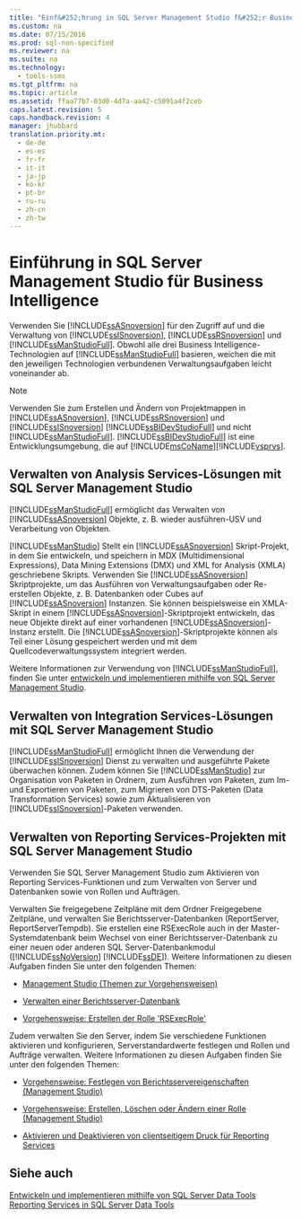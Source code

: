 ```yaml
---
title: "Einf&#252;hrung in SQL Server Management Studio f&#252;r Business Intelligence"
ms.custom: na
ms.date: 07/15/2016
ms.prod: sql-non-specified
ms.reviewer: na
ms.suite: na
ms.technology: 
  - tools-ssms
ms.tgt_pltfrm: na
ms.topic: article
ms.assetid: ffaa77b7-03d0-4d7a-aa42-c5091a4f2ceb
caps.latest.revision: 5
caps.handback.revision: 4
manager: jhubbard
translation.priority.mt: 
  - de-de
  - es-es
  - fr-fr
  - it-it
  - ja-jp
  - ko-kr
  - pt-br
  - ru-ru
  - zh-cn
  - zh-tw
---
```

# Einf&#252;hrung in SQL Server Management Studio f&#252;r Business Intelligence
Verwenden Sie [!INCLUDE[ssASnoversion](../content/includes/ssASnoversion_md.md)] für den Zugriff auf und die Verwaltung von [!INCLUDE[ssISnoversion](../content/includes/ssISnoversion_md.md)], [!INCLUDE[ssRSnoversion](../content/includes/ssRSnoversion_md.md)] und [!INCLUDE[ssManStudioFull](../content/includes/ssManStudioFull_md.md)]. Obwohl alle drei Business Intelligence-Technologien auf [!INCLUDE[ssManStudioFull](../content/includes/ssManStudioFull_md.md)] basieren, weichen die mit den jeweiligen Technologien verbundenen Verwaltungsaufgaben leicht voneinander ab.  
  
> [!NOTE]  
> Verwenden Sie zum Erstellen und Ändern von Projektmappen in [!INCLUDE[ssASnoversion](../content/includes/ssASnoversion_md.md)], [!INCLUDE[ssRSnoversion](../content/includes/ssRSnoversion_md.md)] und [!INCLUDE[ssISnoversion](../content/includes/ssISnoversion_md.md)] [!INCLUDE[ssBIDevStudioFull](../content/includes/ssBIDevStudioFull_md.md)] und nicht [!INCLUDE[ssManStudioFull](../content/includes/ssManStudioFull_md.md)]. [!INCLUDE[ssBIDevStudioFull](../content/includes/ssBIDevStudioFull_md.md)] ist eine Entwicklungsumgebung, die auf [!INCLUDE[msCoName](../content/includes/msCoName_md.md)][!INCLUDE[vsprvs](../content/includes/vsprvs_md.md)].  
  
## Verwalten von Analysis Services-Lösungen mit SQL Server Management Studio  
[!INCLUDE[ssManStudioFull](../content/includes/ssManStudioFull_md.md)] ermöglicht das Verwalten von [!INCLUDE[ssASnoversion](../content/includes/ssASnoversion_md.md)] Objekte, z. B. wieder ausführen\-USV und Verarbeitung von Objekten.  
  
[!INCLUDE[ssManStudio](../content/includes/ssManStudio_md.md)] Stellt ein [!INCLUDE[ssASnoversion](../content/includes/ssASnoversion_md.md)] Skript-Projekt, in dem Sie entwickeln, und speichern in MDX (Multidimensional Expressions), Data Mining Extensions (DMX) und XML for Analysis (XMLA) geschriebene Skripts. Verwenden Sie [!INCLUDE[ssASnoversion](../content/includes/ssASnoversion_md.md)] Skriptprojekte, um das Ausführen von Verwaltungsaufgaben oder Re\-erstellen Objekte, z. B. Datenbanken oder Cubes auf [!INCLUDE[ssASnoversion](../content/includes/ssASnoversion_md.md)] Instanzen. Sie können beispielsweise ein XMLA-Skript in einem [!INCLUDE[ssASnoversion](../content/includes/ssASnoversion_md.md)]-Skriptprojekt entwickeln, das neue Objekte direkt auf einer vorhandenen [!INCLUDE[ssASnoversion](../content/includes/ssASnoversion_md.md)]-Instanz erstellt. Die [!INCLUDE[ssASnoversion](../content/includes/ssASnoversion_md.md)]-Skriptprojekte können als Teil einer Lösung gespeichert werden und mit dem Quellcodeverwaltungssystem integriert werden.  
  
Weitere Informationen zur Verwendung von [!INCLUDE[ssManStudioFull](../content/includes/ssManStudioFull_md.md)], finden Sie unter [entwickeln und implementieren mithilfe von SQL Server Management Studio](assetId:///c4f5a06b-e2e4-4660-a3a8-6fd356742c02).  
  
## Verwalten von Integration Services-Lösungen mit SQL Server Management Studio  
[!INCLUDE[ssManStudioFull](../content/includes/ssManStudioFull_md.md)] ermöglicht Ihnen die Verwendung der [!INCLUDE[ssISnoversion](../content/includes/ssISnoversion_md.md)] Dienst zu verwalten und ausgeführte Pakete überwachen können. Zudem können Sie [!INCLUDE[ssManStudio](../content/includes/ssManStudio_md.md)] zur Organisation von Paketen in Ordnern, zum Ausführen von Paketen, zum Im- und Exportieren von Paketen, zum Migrieren von DTS-Paketen (Data Transformation Services) sowie zum Aktualisieren von [!INCLUDE[ssISnoversion](../content/includes/ssISnoversion_md.md)]-Paketen verwenden.  
  
## Verwalten von Reporting Services-Projekten mit SQL Server Management Studio  
Verwenden Sie SQL Server Management Studio zum Aktivieren von Reporting Services-Funktionen und zum Verwalten von Server und Datenbanken sowie von Rollen und Aufträgen.  
  
Verwalten Sie freigegebene Zeitpläne mit dem Ordner Freigegebene Zeitpläne, und verwalten Sie Berichtsserver-Datenbanken (ReportServer, ReportServerTempdb). Sie erstellen eine RSExecRole auch in der Master-Systemdatenbank beim Wechsel von einer Berichtsserver-Datenbank zu einer neuen oder anderen SQL Server-Datenbankmodul ([!INCLUDE[ssNoVersion](../content/includes/ssNoVersion_md.md)] [!INCLUDE[ssDE](../content/includes/ssDE_md.md)]). Weitere Informationen zu diesen Aufgaben finden Sie unter den folgenden Themen:  
  
-   [Management Studio (Themen zur Vorgehensweisen)](assetId:///60685458-9108-47bf-820a-5e7db454d408)  
  
-   [Verwalten einer Berichtsserver-Datenbank](assetId:///97b2e1b5-3869-4766-97b9-9bf206b52262)  
  
-   [Vorgehensweise: Erstellen der Rolle 'RSExecRole'](assetId:///7ac17341-df7e-4401-870e-652caa2859c0)  
  
Zudem verwalten Sie den Server, indem Sie verschiedene Funktionen aktivieren und konfigurieren, Serverstandardwerte festlegen und Rollen und Aufträge verwalten. Weitere Informationen zu diesen Aufgaben finden Sie unter den folgenden Themen:  
  
-   [Vorgehensweise: Festlegen von Berichtsservereigenschaften (Management Studio)](assetId:///1ed0f84b-b12a-4e49-b65c-a11a99f9093f)  
  
-   [Vorgehensweise: Erstellen, Löschen oder Ändern einer Rolle (Management Studio)](assetId:///3d1d56e6-a283-44a7-8417-36cb4d2c74d1)  
  
-   [Aktivieren und Deaktivieren von clientseitigem Druck für Reporting Services](assetId:///0e709c96-7517-4547-8ef6-5632f8118524)  
  
## Siehe auch  
[Entwickeln und implementieren mithilfe von SQL Server Data Tools](assetId:///132ed779-3ec8-4734-9698-802116d1b017)  
[Reporting Services in SQL Server Data Tools](assetId:///0903c7b2-ac59-45f1-b7d0-922ecd9d76f8)  
  

